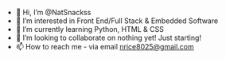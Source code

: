 - 👋 Hi, I’m @NatSnackss
- 👀 I’m interested in Front End/Full Stack & Embedded Software
- 🌱 I’m currently learning Python, HTML & CSS
- 💞️ I’m looking to collaborate on nothing yet! Just starting!
- 📫 How to reach me - via email nrice8025@gmail.com

<!---
NatSnackss/NatSnackss is a ✨ special ✨ repository because its `README.md` (this file) appears on your GitHub profile.
You can click the Preview link to take a look at your changes.
--->
